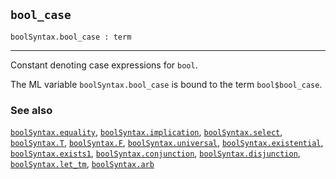 ## `bool_case`

``` hol4
boolSyntax.bool_case : term
```

------------------------------------------------------------------------

Constant denoting case expressions for `bool`.

The ML variable `boolSyntax.bool_case` is bound to the term
`bool$bool_case`.

### See also

[`boolSyntax.equality`](#boolSyntax.equality),
[`boolSyntax.implication`](#boolSyntax.implication),
[`boolSyntax.select`](#boolSyntax.select),
[`boolSyntax.T`](#boolSyntax.T), [`boolSyntax.F`](#boolSyntax.F),
[`boolSyntax.universal`](#boolSyntax.universal),
[`boolSyntax.existential`](#boolSyntax.existential),
[`boolSyntax.exists1`](#boolSyntax.exists1),
[`boolSyntax.conjunction`](#boolSyntax.conjunction),
[`boolSyntax.disjunction`](#boolSyntax.disjunction),
[`boolSyntax.let_tm`](#boolSyntax.let_tm),
[`boolSyntax.arb`](#boolSyntax.arb)
